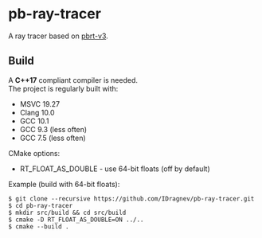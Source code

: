 # pb-ray-tracer
A ray tracer based on [pbrt-v3](http://www.pbr-book.org/3ed-2018/contents.html).

## Build
A **C++17** compliant compiler is needed.  
The project is regularly built with:  
 - MSVC 19.27
 - Clang 10.0
 - GCC 10.1
 - GCC 9.3 (less often)
 - GCC 7.5 (less often)

CMake options:
 - RT_FLOAT_AS_DOUBLE - use 64-bit floats (off by default)
 
Example (build with 64-bit floats):  
 ```
 $ git clone --recursive https://github.com/IDragnev/pb-ray-tracer.git  
 $ cd pb-ray-tracer  
 $ mkdir src/build && cd src/build  
 $ cmake -D RT_FLOAT_AS_DOUBLE=ON ../..  
 $ cmake --build .  
 ```
